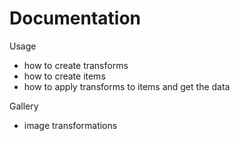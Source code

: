 # Documentation


Usage

- how to create transforms
- how to create items
- how to apply transforms to items and get the data

Gallery

- image transformations


